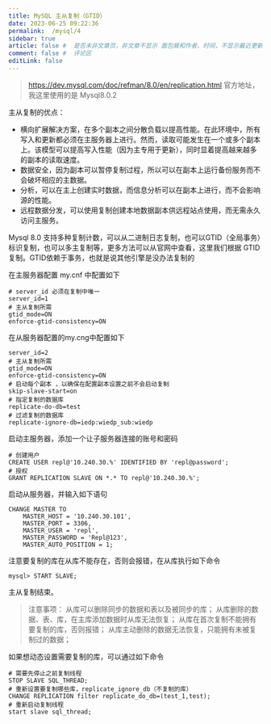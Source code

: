 ```yaml
---
title: MySQL 主从复制（GTID）
date: 2023-06-25 09:22:36
permalink:  /mysql/4
sidebar: true
article: false #  是否未非文章页，非文章不显示 面包屑和作者、时间，不显示最近更新栏，不会参与到最近更新文章的数据计算中
comment: false #  评论区
editLink: false
---
```



> https://dev.mysql.com/doc/refman/8.0/en/replication.html 官方地址，我这里使用的是 Mysql8.0.2


主从复制的优点：
* 横向扩展解决方案，在多个副本之间分散负载以提高性能。在此环境中，所有写入和更新都必须在主服务器上进行。然而，读取可能发生在一个或多个副本上。该模型可以提高写入性能（因为主专用于更新），同时显着提高越来越多的副本的读取速度。
* 数据安全，因为副本可以暂停复制过程，所以可以在副本上运行备份服务而不会破坏相应的主数据。
* 分析，可以在主上创建实时数据，而信息分析可以在副本上进行，而不会影响源的性能。
* 远程数据分发，可以使用复制创建本地数据副本供远程站点使用，而无需永久访问主服务。

Mysql 8.0 支持多种复制计数，可以从二进制日志复制，也可以GTID（全局事务）标识复制，也可以多主复制等，更多方法可以从官网中查看，这里我们根据 GTID 复制。GTID依赖于事务，也就是说其他引擎是没办法复制的

在主服务器配置 my.cnf 中配置如下
```shell
# server_id 必须在复制中唯一
server_id=1
# 主从复制所需
gtid_mode=ON
enforce-gtid-consistency=ON
```
在从服务器配置的my.cng中配置如下
```shell
server_id=2
# 主从复制所需
gtid_mode=ON
enforce-gtid-consistency=ON
# 启动每个副本 ，以确保在配置副本设置之前不会启动复制
skip-slave-start=on
# 指定复制的数据库
replicate-do-db=test
# 过滤复制的数据库
replicate-ignore-db=iedp:wiedp_sub:wiedp
```
启动主服务器，添加一个让子服务器连接的账号和密码
```shell
# 创建用户
CREATE USER repl@'10.240.30.%' IDENTIFIED BY 'repl@password';
# 授权
GRANT REPLICATION SLAVE ON *.* TO repl@'10.240.30.%';
```
启动从服务器，并输入如下语句
```shell
CHANGE MASTER TO
    MASTER_HOST = '10.240.30.101',
    MASTER_PORT = 3306,
    MASTER_USER = 'repl',
    MASTER_PASSWORD = 'Repl@123',
    MASTER_AUTO_POSITION = 1;
```
注意要复制的库在从库不能存在，否则会报错，在从库执行如下命令
```shell
mysql> START SLAVE;
```
主从复制结束。
> 注意事项：
从库可以删除同步的数据和表以及被同步的库；
从库删除的数据、表、库，在主库添加数据时从库无法恢复；
从库在首次复制不能拥有要复制的库，否则报错；
从库主动删除的数据无法恢复，只能拥有未被复制过的数据；

如果想动态设置需要复制的库，可以通过如下命令
```shell
# 需要先停止之前复制线程
STOP SLAVE SQL_THREAD;
# 重新设置要复制哪些库，replicate_ignore_db（不复制的库）
CHANGE REPLICATION filter replicate_do_db=(test_1,test);
# 重新启动复制线程
start slave sql_thread;
```